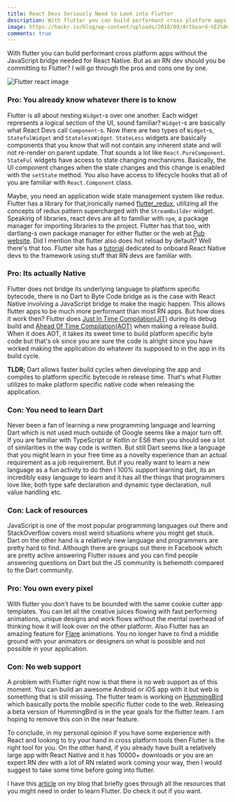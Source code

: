 ```yaml
---
title: React Devs Seriously Need to Look into Flutter
description: With flutter you can build performant cross platform apps without the JavaScript bridge needed for React Native. But as an React dev should you be committing to Flutter?
image: https://hackr.io/blog/wp-content/uploads/2018/09/Artboard-%E2%80%93-1@2x-1280x800.png
comments: true
---
```


With flutter you can build performant cross platform apps without the JavaScript bridge needed for React Native. But as an RN dev should you be committing to Flutter? I will go through the pros and cons one by one.

![Flutter react image](https://www.mindinventory.com/blog/wp-content/uploads/2018/05/Flutter-vs-ReactNative1200.jpg)

### Pro: You already know whatever there is to know

Flutter is all about nesting `Widget`-s over one another. Each widget represents a logical section of the UI, sound familiar? `Widget`-s are basically what React Devs call `Component`-s. Now there are two types of `Widget`-s, `StatefulWidget` and `StatelessWidget`. `StateLess` widgets are basically components that you know that will not contain any inherent state and will not re-render on parent update. That sounds a lot like `React.PureComponent`. `StateFul` widgets have access to state changing mechanisms. Basically, the UI component changes when the state changes and this change is enabled with the `setState` method. You also have access to lifecycle hooks that all of you are familiar with `React.Component` class. 

Maybe, you need an application wide state management system like redux. Flutter has a library for that,ironically named [flutter_redux](https://pub.dartlang.org/packages/flutter_redux), utilizing all the concepts of redux pattern supercharged with the `StreamBuilder` widget. Speaking of libraries, react devs are all to familiar with `npm`, a package manager for importing libraries to the project. Flutter has that too, with dartlang-s own package manager for either flutter or the web at [Pub website](https://pub.dartlang.org/). Did I mention that flutter also does hot reload by default? Well there's that too. Flutter site has a [tutorial](https://flutter.dev/docs/get-started/flutter-for/react-native-devs) dedicated to onboard React Native devs to the framework using stuff that RN devs are familiar with. 

### Pro: Its actually **Native**

Flutter does not bridge its underlying language to platform specific bytecode, there is no Dart to Byte Code bridge as is the case with React Native involving a JavaScript bridge to make the magic happen. This allows flutter apps to be much more performant than most RN apps. But how does it work then? Flutter does [Just In Time Compilation(JIT)](https://aboullaite.me/understanding-jit-compiler-just-in-time-compiler/) during its debug build and [Ahead Of Time Compilation(AOT)](https://en.wikipedia.org/wiki/Ahead-of-time_compilation) when making a release build. When it does AOT, it takes its sweet time to build platform specific byte code but that's ok since you are sure the code is alright since you have worked making the application do whatever its supposed to in the app in its build cycle. 

**TLDR;** Dart allows faster build cycles when developing the app and compiles to platform specific bytecode in release time. That's what Flutter utilizes to make platform specific native code when releasing the application.

### Con: You need to learn Dart

Never been a fan of learning a new programming language and learning Dart which is not used much outside of Google seems like a major turn off. If you are familiar with TypeScript or Kotlin or ES6 then you should see a lot of similarities in the way code is written. But still Dart seems like a language that you might learn in your free time as a novelty experience than an actual requirement as a job requirement. But if you really want to learn a new language as a fun activity to do then I 100% support learning dart, its an incredibly easy language to learn and it has all the things that programmers love like; both type safe declaration and dynamic type declaration, null value handling etc. 

### Con: Lack of resources

JavaScript is one of the most popular programming languages out there and StackOverflow covers most weird situations where you might get stuck. Dart on the other hand is a relatively new language and programmers are pretty hard to find. Although there are groups out there in Facebook which are pretty active answering Flutter issues and you can find people answering questions on Dart but the JS community is behemoth compared to the Dart community.

### Pro: You own every pixel

With flutter you don't have to be bounded with the same cookie cutter app templates. You can let all the creative juices flowing with fast performing animations, unique designs and work flows without the mental overhead of thinking how it will look over on the other platform. Also Flutter has an amazing feature for [Flare](https://www.2dimensions.com/about-flare) animations. You no longer have to find a middle ground with your animators or designers on what is possible and not possible in your application.

### Con: No web support

A problem with Flutter right now is that there is no web support as of this moment. You can build an awesome Android or iOS app with it but web is something that is still missing. The flutter team is working on [HummingBird](https://medium.com/flutter-io/hummingbird-building-flutter-for-the-web-e687c2a023a8) which basically ports the mobile specific flutter code to the web. Releasing a beta version of HummingBird is in the year goals for the flutter team. I am hoping to remove this con in the near feature. 

To conclude, in my personal opinion if you have some experience with React and looking to try your hand in cross platform tools then Flutter is the right tool for you. On the other hand, if you already have built a relatively large app with React Native and it has 10000+ downloads or you are an expert RN dev with a lot of RN related work coming your way, then I would suggest to take some time before going into flutter. 

I have this [article](https://shabab477.github.io/blog/how-to-become-a-kickass-flutter-developer-in-less-than-24-hours) on my blog that briefly goes through all the resources that you might need in order to learn Flutter. Do check it out if you want. 
